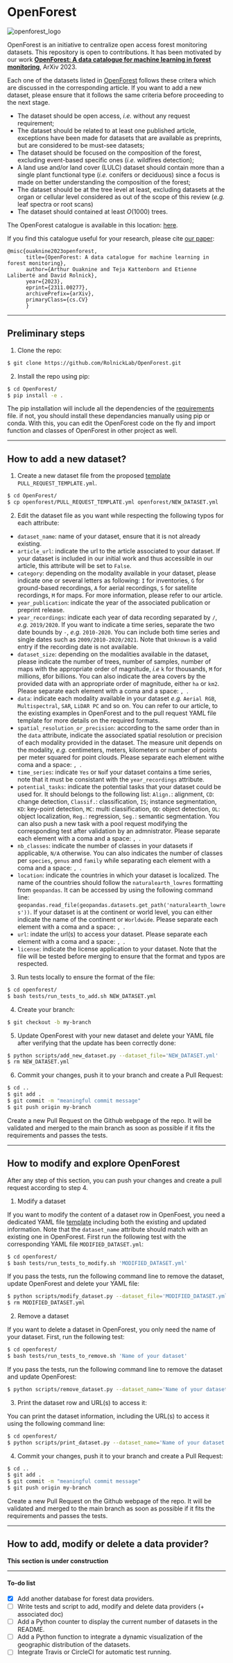 # OpenForest

![openforest_logo](./images/logo_wo_background.png)

OpenForest is an initiative to centralize open access forest monitoring datasets. This repository is open to contributions.
It has been motivated by our work **[OpenForest: A data catalogue for machine learning in forest monitoring](https://arxiv.org/abs/2311.00277)**, ArXiv 2023.

Each one of the datasets listed in [OpenForest](./OpenForest.csv) follows these critera which are discussed in the corresponding article. If you want to add a new dataset, please ensure that it follows the same criteria before proceeding to the next stage.

- The dataset should be open access, *i.e.* without any request requirement;
- The dataset should be related to at least one published article, exceptions have been made for datasets that are available as preprints, but are considered to be must-see datasets;
- The dataset should be focused on the composition of the forest, excluding event-based specific ones (*i.e.* wildfires detection);
- A land use and/or land cover (LULC) dataset should contain more than a single plant functional type (*i.e.* conifers or deciduous) since a focus is made on better understanding the composition of the forest;
- The dataset should be at the tree level at least, excluding datasets at the organ or cellular level considered as out of the scope of this review (*e.g.* leaf spectra or root scans)
- The dataset should contained at least $O(1000)$ trees.

The OpenForest catalogue is available in this location: [here](./OpenForest.csv).


If you find this catalogue useful for your research, please cite [our paper](https://arxiv.org/abs/2311.00277):
```
@misc{ouaknine2023openforest,
      title={OpenForest: A data catalogue for machine learning in forest monitoring}, 
      author={Arthur Ouaknine and Teja Kattenborn and Etienne Laliberté and David Rolnick},
      year={2023},
      eprint={2311.00277},
      archivePrefix={arXiv},
      primaryClass={cs.CV}
      }
```

---

## Preliminary steps

1. Clone the repo:
```bash
$ git clone https://github.com/RolnickLab/OpenForest.git
```

2. Install the repo using pip:
```bash
$ cd OpenForest/
$ pip install -e .
```
The pip installation will include all the dependencies of the [requirements](./requirements.txt) file. if not, you should install these dependancies manually using pip or conda.
With this, you can edit the OpenForest code on the fly and import function and classes of OpenForest in other project as well.

---

## How to add a new dataset?

1. Create a new dataset file from the proposed [template](./openforest/PULL_REQUEST_TEMPLATE.yml) `PULL_REQUEST_TEMPLATE.yml`.
```bash
$ cd OpenForest/
$ cp openforest/PULL_REQUEST_TEMPLATE.yml openforest/NEW_DATASET.yml
```

2. Edit the dataset file as you want while respecting the following typos for each attribute:
- `dataset_name`: name of your dataset, ensure that it is not already existing.
- `article_url`: indicate the url to the article associated to your dataset. If your dataset is included in our initial work and thus accessible in our article, this attribute will be set to `False`.
- `category`: depending on the modality available in your dataset, please indicate one or several letters as following: `I` for inventories, `G` for ground-based recordings, `A` for aerial recordings, `S` for satellite recordings, `M` for maps. For more information, please refer to our article.
- `year_publication`: indicate the year of the associated publication or preprint release.
- `year_recordings`: indicate each year of data recording separated by `/`, *e.g.* `2019/2020`. If you want to indicate a time series, separate the two date bounds by `-`, *e.g.* `2010-2020`. You can include both time series and single dates such as `2009/2010-2020/2021`. Note that `Unknown` is a valid entry if the recording date is not available.
- `dataset_size`: depending on the modalities available in the dataset, please indicate the number of trees, number of samples, number of maps with the appropriate order of magnitude, *i.e* `k` for thousands, `M` for millions, `B`for billions. You can also indicate the area covers by the provided data with an appropriate order of magnitude, either `ha` or `km2`. Please separate each element with a coma and a space: `, `.
- `data`: indicate each modality available in your dataset *e.g.* `Aerial RGB`, `Multispectral`, `SAR`, `LiDAR PC` and so on. You can refer to our article, to the existing examples in OpenForest and to the pull request YAML file template for more details on the required formats.
- `spatial_resolution_or_precision`: according to the same order than in the `data` attribute, indicate the associated spatial resolution or precision of each modality provided in the dataset. The measure unit depends on the modality, *e.g.* centimeters, meters, kilometers or number of points per meter squared for point clouds. Please separate each element withe coma and a space: `, `.
- `time_series`: indicate `Yes` or `No`if your dataset contains a time series, note that it must be consistant with the `year_recordings` attribute.
- `potential_tasks`: indicate the potential tasks that your dataset could be used for. It should belongs to the following list: `Align.`: alignment, `CD`: change detection, `Classif.`: classification, `IS`; instance segmentation, `KD`: key-point detection, `MC`: multi classification, `OD`: object detection, `OL`: object localization, `Reg.`: regression, `Seg.`: semantic segmentation. You can also push a new task with a pool request modifying the corresponding test after validation by an admnistrator. Please separate each element with a coma and a space: `, `.
- `nb_classes`: indicate the number of classes in your datasets if applicable, `N/A` otherwise. You can also indicates the number of classes per `species`, `genus` and `family` while separating each element with a coma and a space: `, `.
- `location`: indicate the countries in which your dataset is localized. The name of the countries should follow the `naturalearth_lowres` formatting from `geopandas`. It can be accessed by using the following command line: `geopandas.read_file(geopandas.datasets.get_path('naturalearth_lowres'))`. If your dataset is at the continent or world level, you can either indicate the name of the continent or `Worldwide`. Please separate each element with a coma and a space: `, `.
- `url`: indate the url(s) to access your dataset. Please separate each element with a coma and a space: `, `.
- `license`: indicate the license application to your dataset.
Note that the file will be tested before merging to ensure that the format and typos are respected.

3. Run tests locally to ensure the format of the file:
```bash
$ cd openforest/
$ bash tests/run_tests_to_add.sh NEW_DATASET.yml
```

4. Create your branch:
```bash
$ git checkout -b my-branch
```

5. Update OpenForest with your new dataset and delete your YAML file after verifying that the update has been correctly done:
```bash
$ python scripts/add_new_dataset.py --dataset_file='NEW_DATASET.yml'
$ rm NEW_DATASET.yml
```

6. Commit your changes, push it to your branch and create a Pull Request:
```bash
$ cd ..
$ git add .
$ git commit -m "meaningful commit message"
$ git push origin my-branch
```
Create a new Pull Request on the Github webpage of the repo. It will be validated and merged to the main branch as soon as possible if it fits the requirements and passes the tests.


---

## How to modify and explore OpenForest

After any step of this section, you can push your changes and create a pull request according to step 4.

1. Modify a dataset

If you want to modify the content of a dataset row in OpenFoest, you need a dedicated YAML file [template](./openforest/PULL_REQUEST_TEMPLATE.yml) including both the existing and updated information.
Note that the `dataset_name` attribute should match with an existing one in OpenForest.
First run the following test with the corresponding YAML file `MODIFIED_DATASET.yml`:
```bash
$ cd openforest/
$ bash tests/run_tests_to_modify.sh 'MODIFIED_DATASET.yml'
```

If you pass the tests, run the following command line to remove the dataset, update OpenForest and delete your YAML file:
```bash
$ python scripts/modify_dataset.py --dataset_file='MODIFIED_DATASET.yml'
$ rm MODIFIED_DATASET.yml
```

2. Remove a dataset

If you want to delete a dataset in OpenForest, you only need the name of your dataset.
First, run the following test:
```bash
$ cd openforest/
$ bash tests/run_tests_to_remove.sh 'Name of your dataset'
```

If you pass the tests, run the following command line to remove the dataset and update OpenForest:
```bash
$ python scripts/remove_dataset.py --dataset_name='Name of your dataset'
```

3. Print the dataset row and URL(s) to access it:

You can print the dataset information, including the URL(s) to access it using the following command line:
```bash
$ cd openforest/
$ python scripts/print_dataset.py --dataset_name='Name of your dataset'
```

4. Commit your changes, push it to your branch and create a Pull Request:
```bash
$ cd ..
$ git add .
$ git commit -m "meaningful commit message"
$ git push origin my-branch
```
Create a new Pull Request on the Github webpage of the repo. It will be validated and merged to the main branch as soon as possible if it fits the requirements and passes the tests.

---

## How to add, modify or delete a data provider?

**This section is under construction**

---

#### To-do list

- [X] Add another database for forest data providers.
- [ ] Write tests and script to add, modify and delete data providers (+ associated doc)
- [ ] Add a Python counter to display the current number of datasets in the README.
- [ ] Add a Python function to integrate a dynamic visualization of the geographic distribution of the datasets.
- [ ] Integrate Travis or CircleCI for automatic test running.
